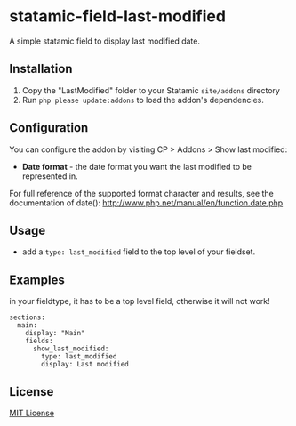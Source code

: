 # statamic-field-last-modified
A simple statamic field to display last modified date.

## Installation

1. Copy the "LastModified" folder to your Statamic `site/addons` directory
2. Run `php please update:addons` to load the addon's dependencies.

## Configuration

You can configure the addon by visiting CP > Addons > Show last modified:

  * **Date format** - the date format you want the last modified to be represented in.

For full reference of the supported format character and results, see the documentation of date(): http://www.php.net/manual/en/function.date.php

## Usage

 * add a `type: last_modified` field to the top level of your fieldset.

## Examples

in your fieldtype, it has to be a top level field, otherwise it will not work!
```
sections:
  main:
    display: "Main"
    fields:
      show_last_modified:
        type: last_modified
        display: Last modified
```

## License

[MIT License](http://emd.mit-license.org)
